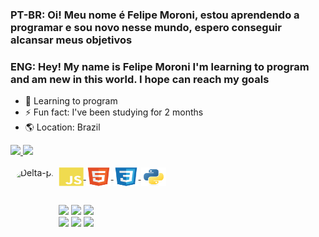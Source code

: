 ### PT-BR: Oi! Meu nome é Felipe Moroni, estou aprendendo a programar e sou novo nesse mundo, espero conseguir alcansar meus objetivos
### ENG: Hey! My name is Felipe Moroni I'm learning to program and am new in this world. I hope can reach my goals
- 🤖 Learning to program
- ⚡ Fun fact: I've been studying for 2 months
- 🌎 Location: Brazil
<div align="left">
  <a href="https://github.com/Grammer-Delta">
  <img height="180em" src="https://github-readme-stats.vercel.app/api?username=Grammer-Delta&show_icons=true&theme=white&include_all_commits=true&count_private=true"/>
  <img height="180em" src="https://github-readme-stats.vercel.app/api/top-langs/?username=Grammer-Delta&layout=compact&langs_count=7&theme=white"/>
</div>

<div style="display: inline_block"><br>
  <img align="center" alt="Delta-Js" height="30" width="40" src="https://raw.githubusercontent.com/devicons/devicon/master/icons/javascript/javascript-plain.svg">
  <img align="center" alt="Delta-HTML" height="30" width="40" src="https://raw.githubusercontent.com/devicons/devicon/master/icons/html5/html5-original.svg">
  <img align="center" alt="Delta-CSS" height="30" width="40" src="https://raw.githubusercontent.com/devicons/devicon/master/icons/css3/css3-original.svg"> 
  <img align="center" alt="Delta-Python" height="30" width="40" src="https://raw.githubusercontent.com/devicons/devicon/master/icons/python/python-original.svg">
  <img align="left" alt="Delta-pic" height="150" style="border-radius:50px;" src="https://cdn.discordapp.com/attachments/699092306447433743/1019599377553162300/download.png">
</div>

##

<div> 
  <a href="https://www.youtube.com/channel/UCPO4arxepDDbYHTuugm4McQ" target="_blank"><img src="https://img.shields.io/badge/YouTube-FF0000?style=for-the-badge&logo=youtube&logoColor=white" target="_blank"></a>
  <a href = "mailto:felipemoronicruz@gmail.com"><img src="https://img.shields.io/badge/-Gmail-%23333?style=for-the-badge&logo=gmail&logoColor=white" target="_blank"></a>
  <a href = "https://twitter.com/Deltinha14" target="_blank"> <img src="https://img.shields.io/badge/Twitter-1DA1F2?style=for-the-badge&logo=twitter&logoColor=white" target="_blank"></a>
  </div>
 <div><a href= "https://steamcommunity.com/profiles/76561198194929491/" target="_blank"> <img src="https://img.shields.io/badge/Steam-000000?style=for-the-badge&logo=steam&logoColor=white" target="_blank"></a> 
 <a href= "https://codepen.io/nomori-slv" target="_blank"> <img src="https://img.shields.io/badge/Codepen-000000?style=for-the-badge&logo=codepen&logoColor=white"></a>
 <a href= "https://www.linkedin.com/in/delta-undefined-94b402250/" target="_blank"> <img src="https://img.shields.io/badge/LinkedIn-0077B5?style=for-the-badge&logo=linkedin&logoColor=white" target="_blank"></a> 
 </div>
